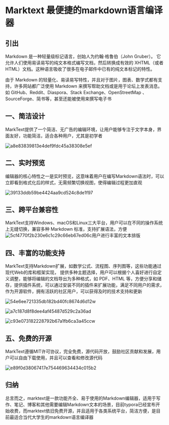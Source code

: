 # Marktext 最便捷的markdown语言编译器

## 引出

Markdown 是一种轻量级标记语言，创始人为约翰·格鲁伯（John Gruber）。 它允许人们使用易读易写的纯文本格式编写文档，然后转换成有效的 XHTML（或者HTML）文档。这种语言吸收了很多在电子邮件中已有的纯文本标记的特性。

由于 Markdown 的轻量化、易读易写特性，并且对于图片，图表、数学式都有支持，许多网站都广泛使用 Markdown 来撰写帮助文档或是用于论坛上发表消息。 如 GitHub、Reddit、Diaspora、Stack Exchange、OpenStreetMap 、SourceForge、简书等，甚至还能被使用来撰写电子书

## 一、简洁设计

MarkText提供了一个简洁、无广告的编辑环境，让用户能够专注于文字本身，界面友好，功能简洁，适合各种用户，尤其是初学者

![a8e83839813e4def9fdc45a38308e5ef](C:\Users\Hekfo\Desktop\a8e83839813e4def9fdc45a38308e5ef.png)

## 二、实时预览

编辑器的核心特性之一是实时预览，这意味着用户在编写Markdown语法时，可以立即看到格式化后的样式，无需频繁切换视图，使得编辑过程更加直观

![39133ddb59be4424aa9cd524c8de1f97](C:\Users\Hekfo\Desktop\39133ddb59be4424aa9cd524c8de1f97.png)

## 三、跨平台兼容性

MarkText支持Windows、macOS和Linux三大平台，用户可以在不同的操作系统上无缝切换，兼容多种 Markdown 标准，支持扩展语法，方便![5cf4770f2b230e6c1c29c66eb67ed06c](C:\Users\Hekfo\Desktop\5cf4770f2b230e6c1c29c66eb67ed06c.png)用户进行丰富的文本排版



## 四、丰富的功能支持

MarkText支持Markdown扩展，如数学公式、流程图、序列图等，这些功能通过现代Web的库和框架实现， 提供多种主题选择，用户可以根据个人喜好进行自定义调整，能够将编辑的文档导出为多种格式，如 PDF、HTML 等，方便分享和储存，提供插件系统，可以通过安装不同的插件来扩展功能，满足不同用户的需求，作为开源软件，拥有活跃的社区用户，可以获得及时的技术支持和更新

![54e6ee721335db182bd40fc8674d6d12w](C:\Users\Hekfo\Desktop\54e6ee721335db182bd40fc8674d6d12w.png)

![a7c187d8f8dee4af45487d529c2a36ad](C:\Users\Hekfo\Desktop\a7c187d8f8dee4af45487d529c2a36ad.png)

![c93e073182228792b67a1fb6ca3a45ccw](C:\Users\Hekfo\Desktop\c93e073182228792b67a1fb6ca3a45ccw.png)

## 五、免费的开源

MarkText遵循MIT许可协议，完全免费，源代码开放，鼓励社区贡献和发展，用户可以自由下载使用，并且可以查看和修改源代码

![e89f0d38067417e754469634434c015b2](C:\Users\Hekfo\Desktop\e89f0d38067417e754469634434c015b2.png)

## 归纳

总言而之，marktext是一款功能齐全、易于使用的Markdown编辑器，适用于写作、笔记、博客和其他需要编辑Markdown文本的场景，目前typora已经宣布开始收费，而marktext依旧免费开源，并且适用于各类系统平台，简洁方便，是目前最适合当代大学生的markdown语言编译器